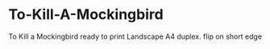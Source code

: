 # To-Kill-A-Mockingbird
To Kill a Mockingbird ready to print
Landscape A4
duplex. flip on short edge
